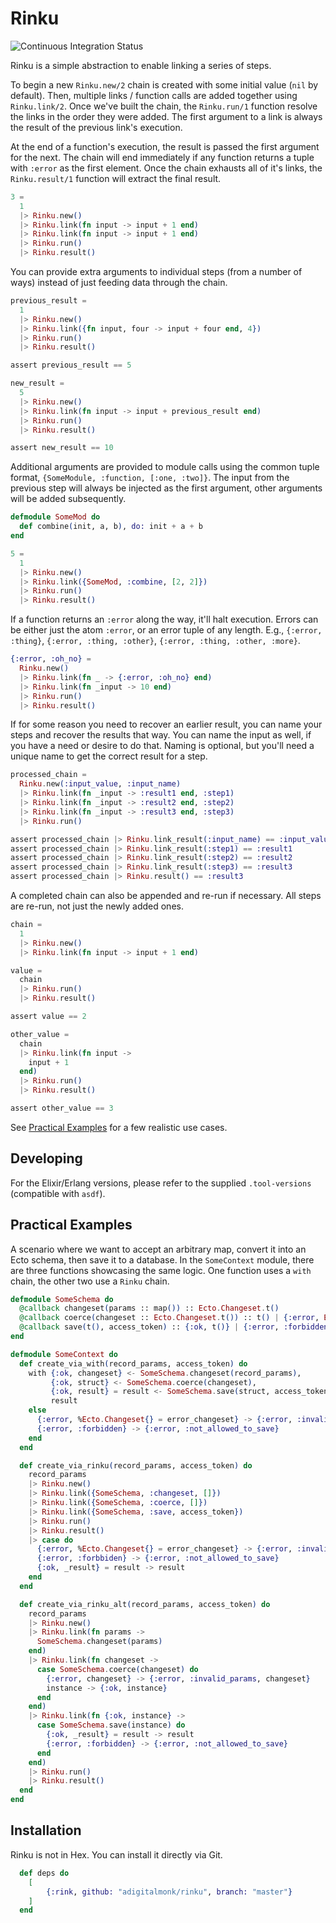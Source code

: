 # Rinku

![Continuous Integration Status](https://github.com/adigitalmonk/rinku/actions/workflows/elixir.yaml/badge.svg)

Rinku is a simple abstraction to enable linking a series of steps.

To begin a new `Rinku.new/2` chain is created with some initial value (`nil` by default).
Then, multiple links / function calls are added together using `Rinku.link/2`.
Once we've built the chain, the `Rinku.run/1` function resolve the links in the order they were added.
The first argument to a link is always the result of the previous link's execution.

At the end of a function's execution, the result is passed the first argument for the next.
The chain will end immediately if any function returns a tuple with `:error` as the first element.
Once the chain exhausts all of it's links, the `Rinku.result/1` function will extract the final result.

```elixir
3 =
  1
  |> Rinku.new()
  |> Rinku.link(fn input -> input + 1 end)
  |> Rinku.link(fn input -> input + 1 end)
  |> Rinku.run()
  |> Rinku.result()
```

You can provide extra arguments to individual steps (from a number of ways) instead of just feeding data through the chain.

```elixir
previous_result = 
  1
  |> Rinku.new()
  |> Rinku.link({fn input, four -> input + four end, 4})
  |> Rinku.run()
  |> Rinku.result()

assert previous_result == 5

new_result = 
  5
  |> Rinku.new()
  |> Rinku.link(fn input -> input + previous_result end)
  |> Rinku.run()
  |> Rinku.result()

assert new_result == 10
```

Additional arguments are provided to module calls using the common tuple format, `{SomeModule, :function, [:one, :two]}`.
The input from the previous step will always be injected as the first argument, other arguments will be added subsequently.

```elixir
defmodule SomeMod do
  def combine(init, a, b), do: init + a + b
end

5 = 
  1
  |> Rinku.new()
  |> Rinku.link({SomeMod, :combine, [2, 2]})
  |> Rinku.run()
  |> Rinku.result()
```

If a function returns an `:error` along the way, it'll halt execution.
Errors can be either just the atom `:error`, or an error tuple of any length. 
E.g., `{:error, :thing}`, `{:error, :thing, :other}`, `{:error, :thing, :other, :more}`.

```elixir
{:error, :oh_no} = 
  Rinku.new()
  |> Rinku.link(fn _ -> {:error, :oh_no} end)
  |> Rinku.link(fn _input -> 10 end)
  |> Rinku.run()
  |> Rinku.result()
```

If for some reason you need to recover an earlier result, you can name your steps and recover the results that way.
You can name the input as well, if you have a need or desire to do that.
Naming is optional, but you'll need a unique name to get the correct result for a step.

```elixir
processed_chain = 
  Rinku.new(:input_value, :input_name)
  |> Rinku.link(fn _input -> :result1 end, :step1)
  |> Rinku.link(fn _input -> :result2 end, :step2)
  |> Rinku.link(fn _input -> :result3 end, :step3)
  |> Rinku.run()

assert processed_chain |> Rinku.link_result(:input_name) == :input_value
assert processed_chain |> Rinku.link_result(:step1) == :result1
assert processed_chain |> Rinku.link_result(:step2) == :result2
assert processed_chain |> Rinku.link_result(:step3) == :result3
assert processed_chain |> Rinku.result() == :result3
```

A completed chain can also be appended and re-run if necessary.
All steps are re-run, not just the newly added ones.

```elixir
chain =
  1
  |> Rinku.new()
  |> Rinku.link(fn input -> input + 1 end)

value =
  chain
  |> Rinku.run()
  |> Rinku.result()

assert value == 2

other_value =
  chain
  |> Rinku.link(fn input ->
    input + 1
  end)
  |> Rinku.run()
  |> Rinku.result()

assert other_value == 3
```

See [Practical Examples](#practical-examples) for a few realistic use cases.

## Developing

For the Elixir/Erlang versions, please refer to the supplied `.tool-versions` (compatible with `asdf`).

## Practical Examples

A scenario where we want to accept an arbitrary map, convert it into an Ecto schema, then save it to a database.
In the `SomeContext` module, there are three functions showcasing the same logic.
One function uses a `with` chain, the other two use a `Rinku` chain.

```elixir
defmodule SomeSchema do
  @callback changeset(params :: map()) :: Ecto.Changeset.t()
  @callback coerce(changeset :: Ecto.Changeset.t()) :: t() | {:error, Ecto.Changeset.t()}
  @callback save(t(), access_token) :: {:ok, t()} | {:error, :forbidden}
end

defmodule SomeContext do
  def create_via_with(record_params, access_token) do
    with {:ok, changeset} <- SomeSchema.changeset(record_params),
         {:ok, struct} <- SomeSchema.coerce(changeset),
         {:ok, result} = result <- SomeSchema.save(struct, access_token) do
         result
    else
      {:error, %Ecto.Changeset{} = error_changeset} -> {:error, :invalid_params, error_changeset}
      {:error, :forbidden} -> {:error, :not_allowed_to_save}
    end
  end

  def create_via_rinku(record_params, access_token) do
    record_params
    |> Rinku.new()
    |> Rinku.link({SomeSchema, :changeset, []})
    |> Rinku.link({SomeSchema, :coerce, []})
    |> Rinku.link({SomeSchema, :save, access_token})
    |> Rinku.run()
    |> Rinku.result()
    |> case do
      {:error, %Ecto.Changeset{} = error_changeset} -> {:error, :invalid_params, error_changeset}
      {:error, :forbbiden} -> {:error, :not_allowed_to_save}
      {:ok, _result} = result -> result
    end
  end

  def create_via_rinku_alt(record_params, access_token) do
    record_params
    |> Rinku.new()
    |> Rinku.link(fn params -> 
      SomeSchema.changeset(params) 
    end)
    |> Rinku.link(fn changeset -> 
      case SomeSchema.coerce(changeset) do
        {:error, changeset} -> {:error, :invalid_params, changeset}
        instance -> {:ok, instance}
      end 
    end)
    |> Rinku.link(fn {:ok, instance} -> 
      case SomeSchema.save(instance) do
        {:ok, _result} = result -> result
        {:error, :forbidden} -> {:error, :not_allowed_to_save}
      end
    end)
    |> Rinku.run()
    |> Rinku.result()
  end
end
```

## Installation

Rinku is not in Hex.
You can install it directly via Git.

```elixir
  def deps do
    [
        {:rink, github: "adigitalmonk/rinku", branch: "master"}
    ]
  end
```
